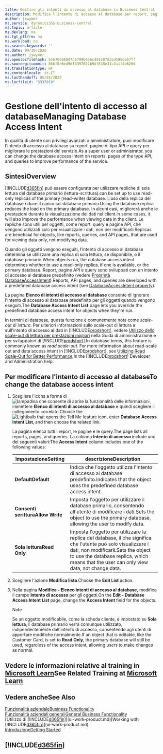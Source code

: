 ```yaml
---
title: Gestire gli intenti di accesso al database in Business Central | Microsoft Docs
description: Modifica l'intento di accesso al database per report, pagine API e query.
author: jswymer
ms.service: dynamics365-business-central
ms.topic: article
ms.devlang: na
ms.tgt_pltfrm: na
ms.workload: na
ms.search.keywords: ''
ms.date: 04/30/2020
ms.author: jswymer
ms.openlocfilehash: b46786b60d7c5799b056c49188785bd595db57ff
ms.sourcegitcommit: 866f0e6ed9df3397072b9df838e31c3a1f4b626d
ms.translationtype: HT
ms.contentlocale: it-IT
ms.lasthandoff: 05/05/2020
ms.locfileid: "3333910"
---
```

# <a name="managing-database-access-intent"></a><span data-ttu-id="62138-103">Gestione dell'intento di accesso al database</span><span class="sxs-lookup"><span data-stu-id="62138-103">Managing Database Access Intent</span></span> 

<span data-ttu-id="62138-104">In qualità di utente con privilegi avanzati o amministratore, puoi modificare l'intento di accesso al database su report, pagine di tipo API e query per migliorare le prestazioni del servizio.</span><span class="sxs-lookup"><span data-stu-id="62138-104">As a super user or administrator, you can change the database access intent on reports, pages of the type API, and queries to improve performance of the service.</span></span>

## <a name="overview"></a><span data-ttu-id="62138-105">Sintesi</span><span class="sxs-lookup"><span data-stu-id="62138-105">Overview</span></span>

[!INCLUDE[d365fin](includes/d365fin_md.md)] <span data-ttu-id="62138-106">può essere configurata per utilizzare repliche di sola lettura del database primario (lettura-scrittura).</span><span class="sxs-lookup"><span data-stu-id="62138-106">can be set up to use read-only replicas of the primary (read-write) database.</span></span> <span data-ttu-id="62138-107">L'uso della replica del database riduce il carico sul database primario.</span><span class="sxs-lookup"><span data-stu-id="62138-107">Using the database replica reduces the load on the primary database.</span></span> <span data-ttu-id="62138-108">In alcuni casi, migliorerà anche le prestazioni durante la visualizzazione dei dati nel client.</span><span class="sxs-lookup"><span data-stu-id="62138-108">In some cases, it will also improve the performance when viewing data in the client.</span></span> <span data-ttu-id="62138-109">Le repliche sono utili per oggetti, come report, query e pagine API, che vengono utilizzati solo per visualizzare i dati, non per modificarli.</span><span class="sxs-lookup"><span data-stu-id="62138-109">Replicas are beneficial for objects, like reports, queries, and API pages, that are used for viewing data only, not modifying data.</span></span>

<span data-ttu-id="62138-110">Quando gli oggetti vengono eseguiti, l'intento di accesso al database determina se utilizzare una replica di sola lettura, se disponibile, o il database primario.</span><span class="sxs-lookup"><span data-stu-id="62138-110">When objects run, the database access intent determines whether to use a read-only replica, if one is available, or the primary database.</span></span> <span data-ttu-id="62138-111">Report, pagine API e query sono sviluppati con un intento di accesso al database predefinito (vedere [Proprietà DatabaseAccessIntent](/dynamics365/business-central/dev-itpro/developer/properties/devenv-dataaccessintent-property)).</span><span class="sxs-lookup"><span data-stu-id="62138-111">Reports, API pages, and queries are developed with a predefined database access intent (see [DatabaseAccessIntent property](/dynamics365/business-central/dev-itpro/developer/properties/devenv-dataaccessintent-property)).</span></span>

<span data-ttu-id="62138-112">La pagina **Elenco di intenti di accesso al database** consente di ignorare l'intento di accesso al database predefinito per gli oggetti quando vengono eseguiti.</span><span class="sxs-lookup"><span data-stu-id="62138-112">The **Database Access Intent List** page lets you override the predefined database access intent for objects when they're run.</span></span>

<span data-ttu-id="62138-113">In termini di database, questa funzione è comunemente nota come *scale-out di lettura*. Per ulteriori informazioni sullo scale-out di lettura e sull'intento di accesso ai dati in [!INCLUDE[prodshort](includes/prodshort.md)], vedere [Utilizzo dello scale-out di lettura per prestazioni migliori](/dynamics365/business-central/dev-itpro/administration/database-read-scale-out-overview) nella Guida di amministrazione e per sviluppatori di [!INCLUDE[prodshort](includes/prodshort.md)].</span><span class="sxs-lookup"><span data-stu-id="62138-113">In database terms, this feature is commonly known as *read scale-out*. For more information about read-scale out and data access intent in [!INCLUDE[prodshort](includes/prodshort.md)], see [Utilizing Read Scale-Out for Better Performance](/dynamics365/business-central/dev-itpro/administration/database-read-scale-out-overview) in the [!INCLUDE[prodshort](includes/prodshort.md)] Developer and Administration help.</span></span>

## <a name="to-change-the-database-access-intent"></a><span data-ttu-id="62138-114">Per modificare l'intento di accesso al database</span><span class="sxs-lookup"><span data-stu-id="62138-114">To change the database access intent</span></span>

1. <span data-ttu-id="62138-115">Scegliere l'icona a forma di ![lampadina che consente di aprire la funzionalità delle informazioni](media/ui-search/search_small.png "Informazioni sull'operazione che si desidera eseguire"), immettere **Elenco di intenti di accesso al database** e quindi scegliere il collegamento correlato.</span><span class="sxs-lookup"><span data-stu-id="62138-115">Choose the ![Lightbulb that opens the Tell Me feature](media/ui-search/search_small.png "Tell me what you want to do") icon, enter **Database Access Intent List**, and then choose the related link.</span></span>

    <span data-ttu-id="62138-116">La pagina elenca tutti i report, le pagine e le query.</span><span class="sxs-lookup"><span data-stu-id="62138-116">The page lists all reports, pages, and queries.</span></span> <span data-ttu-id="62138-117">La colonna **Intento di accesso** include uno dei seguenti valori:</span><span class="sxs-lookup"><span data-stu-id="62138-117">The **Access Intent** column includes one of the following values:</span></span>

    |<span data-ttu-id="62138-118">**Impostazione**</span><span class="sxs-lookup"><span data-stu-id="62138-118">**Setting**</span></span>|<span data-ttu-id="62138-119">**descrizione**</span><span class="sxs-lookup"><span data-stu-id="62138-119">**Description**</span></span>|  
    |------------|-------------|  
    |<span data-ttu-id="62138-120">**Default**</span><span class="sxs-lookup"><span data-stu-id="62138-120">**Default**</span></span>|<span data-ttu-id="62138-121">Indica che l'oggetto utilizza l'intento di accesso al database predefinito.</span><span class="sxs-lookup"><span data-stu-id="62138-121">Indicates that the object uses the predefined database access intent.</span></span>|
    |<span data-ttu-id="62138-122">**Consenti scrittura**</span><span class="sxs-lookup"><span data-stu-id="62138-122">**Allow Write**</span></span>|<span data-ttu-id="62138-123">Imposta l'oggetto per utilizzare il database primario, consentendo all'utente di modificare i dati.</span><span class="sxs-lookup"><span data-stu-id="62138-123">Sets the object to use the primary database, allowing the user to modify data.</span></span>|
    |<span data-ttu-id="62138-124">**Sola lettura**</span><span class="sxs-lookup"><span data-stu-id="62138-124">**Read Only**</span></span>|<span data-ttu-id="62138-125">Imposta l'oggetto per utilizzare la replica del database, il che significa che l'utente può solo visualizzare i dati, non modificarli.</span><span class="sxs-lookup"><span data-stu-id="62138-125">Sets the object to use the database replica, which means that the user can only view data, not change data.</span></span>|

2. <span data-ttu-id="62138-126">Scegliere l'azione **Modifica lista**.</span><span class="sxs-lookup"><span data-stu-id="62138-126">Choose the **Edit List** action.</span></span>

3. <span data-ttu-id="62138-127">Nella pagina **Modifica - Elenco intenti di accesso al database**, modifica il campo **Intento di accesso** per gli oggetti.</span><span class="sxs-lookup"><span data-stu-id="62138-127">On the **Edit - Database Access Intent List** page, change the **Access Intent** field for the objects.</span></span>

    > [!NOTE]
    > <span data-ttu-id="62138-128">Se un oggetto modificabile, come la scheda cliente, è impostato su **Sola lettura**, il database primario verrà comunque utilizzato, indipendentemente dall'intento di accesso, consentendo agli utenti di apportare modifiche normalmente.</span><span class="sxs-lookup"><span data-stu-id="62138-128">If an object that is editable, like the Customer Card, is set to **Read Only**, the primary database will still be used, regardless of the access intent, allowing users to make changes as normal.</span></span>

## <a name="see-related-training-at-microsoft-learn"></a><span data-ttu-id="62138-129">Vedere le informazioni relative al training in [Microsoft Learn](/learn/paths/deploy-configure-dynamics-365-business-central/)</span><span class="sxs-lookup"><span data-stu-id="62138-129">See Related Training at [Microsoft Learn](/learn/paths/deploy-configure-dynamics-365-business-central/)</span></span>

## <a name="see-also"></a><span data-ttu-id="62138-130">Vedere anche</span><span class="sxs-lookup"><span data-stu-id="62138-130">See Also</span></span>
[<span data-ttu-id="62138-131">Funzionalità aziendale</span><span class="sxs-lookup"><span data-stu-id="62138-131">Business Functionality</span></span>](across-business-functionality.md)  
[<span data-ttu-id="62138-132">Funzionalità aziendali generali</span><span class="sxs-lookup"><span data-stu-id="62138-132">General Business Functionality</span></span>](ui-across-business-areas.md)  
<span data-ttu-id="62138-133">[Utilizzo di [!INCLUDE[d365fin](includes/d365fin_md.md)]](ui-work-product.md)</span><span class="sxs-lookup"><span data-stu-id="62138-133">[Working with [!INCLUDE[d365fin](includes/d365fin_md.md)]](ui-work-product.md)</span></span>  
[<span data-ttu-id="62138-134">Introduzione</span><span class="sxs-lookup"><span data-stu-id="62138-134">Getting Started</span></span>](product-get-started.md)    

## [!INCLUDE[d365fin](includes/free_trial_md.md)]  
